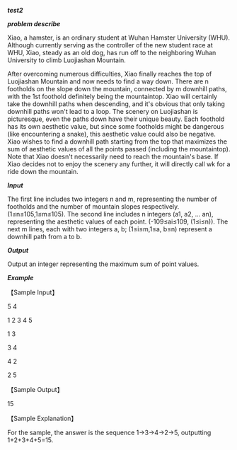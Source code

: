 ***test2***

***problem describe***

Xiao, a hamster, is an ordinary student at Wuhan Hamster University (WHU). Although currently serving as the controller of the new student race at WHU, Xiao, steady as an old dog, has run off to the neighboring Wuhan University to climb Luojiashan Mountain. 

After overcoming numerous difficulties, Xiao finally reaches the top of Luojiashan Mountain and now needs to find a way down. There are n footholds on the slope down the mountain, connected by m downhill paths, with the 1st foothold definitely being the mountaintop. Xiao will certainly take the downhill paths when descending, and it's obvious that only taking downhill paths won't lead to a loop. The scenery on Luojiashan is picturesque, even the paths down have their unique beauty. Each foothold has its own aesthetic value, but since some footholds might be dangerous (like encountering a snake), this aesthetic value could also be negative. Xiao wishes to find a downhill path starting from the top that maximizes the sum of aesthetic values of all the points passed (including the mountaintop). Note that Xiao doesn't necessarily need to reach the mountain's base. If Xiao decides not to enjoy the scenery any further, it will directly call wk for a ride down the mountain.

***Input***

The first line includes two integers n and m, representing the number of footholds and the number of mountain slopes respectively.
(1≤n≤105,1≤m≤105).
The second line includes n integers (a1, a2, ... an), representing the aesthetic values of each point.
(-109≤ai≤109, (1≤i≤n)).
The next m lines, each with two integers a, b; (1≤i≤m,1≤a, b≤n) represent a downhill path from a to b.

***Output***

Output an integer representing the maximum sum of point values.

***Example***

【Sample Input】

5 4

1 2 3 4 5

1 3

3 4

4 2

2 5

【Sample Output】

15

【Sample Explanation】

For the sample, the answer is the sequence 1->3->4->2->5, outputting 1+2+3+4+5=15.
